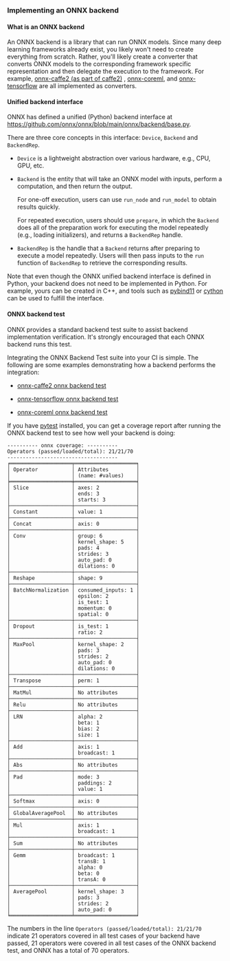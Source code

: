 <!--- SPDX-License-Identifier: Apache-2.0 -->

### Implementing an ONNX backend

#### What is an ONNX backend

An ONNX backend is a library that can run ONNX models. Since many deep learning frameworks already exist, you likely won't need to create everything from scratch. Rather, you'll likely create a converter that converts ONNX models to the corresponding framework specific representation and then delegate the execution to the framework. For example, [onnx-caffe2 (as part of caffe2)](https://github.com/caffe2/caffe2/tree/master/caffe2/python/onnx) , [onnx-coreml](https://github.com/onnx/onnx-coreml), and [onnx-tensorflow](https://github.com/onnx/onnx-tensorflow) are all implemented as converters.

#### Unified backend interface

ONNX has defined a unified (Python) backend interface at https://github.com/onnx/onnx/blob/main/onnx/backend/base.py.

There are three core concepts in this interface: `Device`, `Backend` and `BackendRep`.

- `Device` is a lightweight abstraction over various hardware, e.g., CPU, GPU, etc.

- `Backend` is the entity that will take an ONNX model with inputs, perform a computation, and then return the output.

  For one-off execution, users can use `run_node` and `run_model` to obtain results quickly.

  For repeated execution, users should use `prepare`, in which the `Backend` does all of the preparation work for executing the model repeatedly (e.g., loading initializers), and returns a `BackendRep` handle.

- `BackendRep` is the handle that a `Backend` returns after preparing to execute a model repeatedly. Users will then pass inputs to the `run` function of `BackendRep` to retrieve the corresponding results.

Note that even though the ONNX unified backend interface is defined in Python, your backend does not need to be implemented in Python. For example, yours can be created in C++, and tools such as [pybind11](https://github.com/pybind/pybind11) or [cython](http://cython.org/) can be used to fulfill the interface.

#### ONNX backend test

ONNX provides a standard backend test suite to assist backend implementation verification. It's strongly encouraged that each ONNX backend runs this test.

Integrating the ONNX Backend Test suite into your CI is simple. The following are some examples demonstrating how a backend performs the integration:

- [onnx-caffe2 onnx backend test](https://github.com/caffe2/caffe2/blob/master/caffe2/python/onnx/tests/onnx_backend_test.py)

- [onnx-tensorflow onnx backend test](https://github.com/onnx/onnx-tensorflow/blob/master/test/backend/test_onnx_backend.py)

- [onnx-coreml onnx backend test](https://github.com/onnx/onnx-coreml/blob/master/tests/onnx_backend_test.py)

If you have [pytest](https://docs.pytest.org/en/latest/) installed, you can get a coverage report after running the ONNX backend test to see how well your backend is doing:

```
---------- onnx coverage: ----------
Operators (passed/loaded/total): 21/21/70
------------------------------------
╒════════════════════╤════════════════════╕
│ Operator           │ Attributes         │
│                    │ (name: #values)    │
╞════════════════════╪════════════════════╡
│ Slice              │ axes: 2            │
│                    │ ends: 3            │
│                    │ starts: 3          │
├────────────────────┼────────────────────┤
│ Constant           │ value: 1           │
├────────────────────┼────────────────────┤
│ Concat             │ axis: 0            │
├────────────────────┼────────────────────┤
│ Conv               │ group: 6           │
│                    │ kernel_shape: 5    │
│                    │ pads: 4            │
│                    │ strides: 3         │
│                    │ auto_pad: 0        │
│                    │ dilations: 0       │
├────────────────────┼────────────────────┤
│ Reshape            │ shape: 9           │
├────────────────────┼────────────────────┤
│ BatchNormalization │ consumed_inputs: 1 │
│                    │ epsilon: 2         │
│                    │ is_test: 1         │
│                    │ momentum: 0        │
│                    │ spatial: 0         │
├────────────────────┼────────────────────┤
│ Dropout            │ is_test: 1         │
│                    │ ratio: 2           │
├────────────────────┼────────────────────┤
│ MaxPool            │ kernel_shape: 2    │
│                    │ pads: 3            │
│                    │ strides: 2         │
│                    │ auto_pad: 0        │
│                    │ dilations: 0       │
├────────────────────┼────────────────────┤
│ Transpose          │ perm: 1            │
├────────────────────┼────────────────────┤
│ MatMul             │ No attributes      │
├────────────────────┼────────────────────┤
│ Relu               │ No attributes      │
├────────────────────┼────────────────────┤
│ LRN                │ alpha: 2           │
│                    │ beta: 1            │
│                    │ bias: 2            │
│                    │ size: 1            │
├────────────────────┼────────────────────┤
│ Add                │ axis: 1            │
│                    │ broadcast: 1       │
├────────────────────┼────────────────────┤
│ Abs                │ No attributes      │
├────────────────────┼────────────────────┤
│ Pad                │ mode: 3            │
│                    │ paddings: 2        │
│                    │ value: 1           │
├────────────────────┼────────────────────┤
│ Softmax            │ axis: 0            │
├────────────────────┼────────────────────┤
│ GlobalAveragePool  │ No attributes      │
├────────────────────┼────────────────────┤
│ Mul                │ axis: 1            │
│                    │ broadcast: 1       │
├────────────────────┼────────────────────┤
│ Sum                │ No attributes      │
├────────────────────┼────────────────────┤
│ Gemm               │ broadcast: 1       │
│                    │ transB: 1          │
│                    │ alpha: 0           │
│                    │ beta: 0            │
│                    │ transA: 0          │
├────────────────────┼────────────────────┤
│ AveragePool        │ kernel_shape: 3    │
│                    │ pads: 3            │
│                    │ strides: 2         │
│                    │ auto_pad: 0        │
╘════════════════════╧════════════════════╛
```

The numbers in the line `Operators (passed/loaded/total): 21/21/70` indicate 21 operators covered in all test cases of your backend have passed, 21 operators were covered in all test cases of the ONNX backend test, and ONNX has a total of 70 operators.
